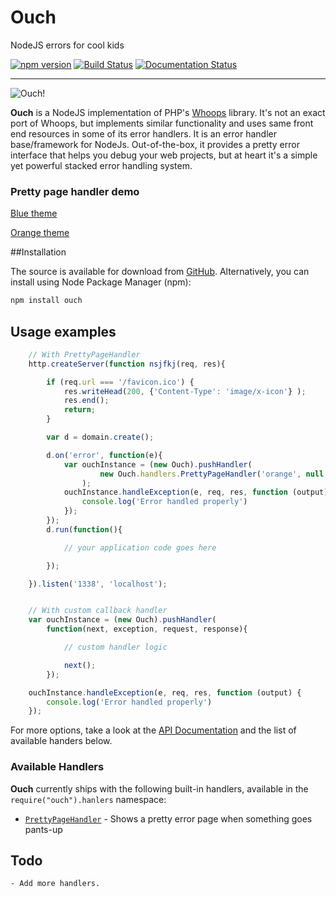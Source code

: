 Ouch
====

NodeJS errors for cool kids

[![npm version](https://badge.fury.io/js/ouch.svg)](http://badge.fury.io/js/ouch)
[![Build Status](https://travis-ci.org/quorrajs/Ouch.svg?branch=master)](https://travis-ci.org/quorrajs/Ouch)
[![Documentation Status](https://readthedocs.org/projects/ouch/badge/?version=latest)](https://readthedocs.org/projects/ouch/?badge=latest)

-----

![Ouch!](http://i.imgur.com/EPXL1Zq.png)

**Ouch** is a NodeJS implementation of PHP's [Whoops](https://github.com/filp/whoops) library. It's not an exact port of
Whoops, but implements similar functionality and uses same front end resources in some of its error handlers. It is an
error handler base/framework for NodeJs. Out-of-the-box, it provides a pretty error interface that helps you debug your
web projects, but at heart it's a simple yet powerful stacked error handling system.

### Pretty page handler demo

[Blue theme](https://quorrajs.github.io/Ouch/demo/)

[Orange theme](https://quorrajs.github.io/Ouch/demo/orange.html)

##Installation

The source is available for download from [GitHub](https://github.com/quorrajs/Ouch). Alternatively, you
can install using Node Package Manager (npm):

```javascript
npm install ouch
```

## Usage examples

``` javascript
    // With PrettyPageHandler
    http.createServer(function nsjfkj(req, res){

        if (req.url === '/favicon.ico') {
            res.writeHead(200, {'Content-Type': 'image/x-icon'} );
            res.end();
            return;
        }

        var d = domain.create();

        d.on('error', function(e){
            var ouchInstance = (new Ouch).pushHandler(
                    new Ouch.handlers.PrettyPageHandler('orange', null, 'sublime')
                );
            ouchInstance.handleException(e, req, res, function (output) {
                console.log('Error handled properly')
            });
        });
        d.run(function(){

            // your application code goes here

        });

    }).listen('1338', 'localhost');


    // With custom callback handler
    var ouchInstance = (new Ouch).pushHandler(
        function(next, exception, request, response){

            // custom handler logic

            next();
        });

    ouchInstance.handleException(e, req, res, function (output) {
        console.log('Error handled properly')
    });
```

For more options, take a look at the [API Documentation](http://ouch.readthedocs.org/en/latest/) and the list of available handers below.

### Available Handlers

**Ouch** currently ships with the following built-in handlers, available in the `require("ouch").hanlers` namespace:

- [`PrettyPageHandler`](https://github.com/quorrajs/Ouch/blob/master/handler/PrettyPageHandler.js) - Shows a pretty error page when something goes pants-up

## Todo

    - Add more handlers.